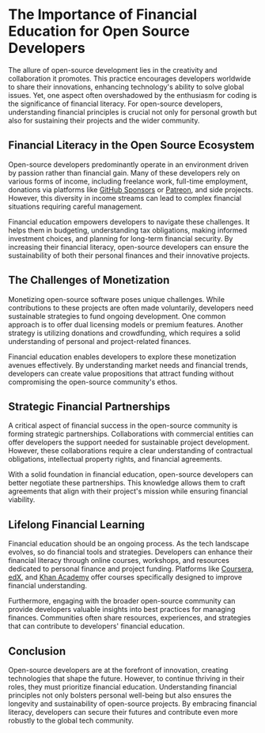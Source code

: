 # The Importance of Financial Education for Open Source Developers

The allure of open-source development lies in the creativity and collaboration it promotes. This practice encourages developers worldwide to share their innovations, enhancing technology's ability to solve global issues. Yet, one aspect often overshadowed by the enthusiasm for coding is the significance of financial literacy. For open-source developers, understanding financial principles is crucial not only for personal growth but also for sustaining their projects and the wider community.

## Financial Literacy in the Open Source Ecosystem

Open-source developers predominantly operate in an environment driven by passion rather than financial gain. Many of these developers rely on various forms of income, including freelance work, full-time employment, donations via platforms like [GitHub Sponsors](https://github.com/sponsors) or [Patreon](https://www.patreon.com/), and side projects. However, this diversity in income streams can lead to complex financial situations requiring careful management.

Financial education empowers developers to navigate these challenges. It helps them in budgeting, understanding tax obligations, making informed investment choices, and planning for long-term financial security. By increasing their financial literacy, open-source developers can ensure the sustainability of both their personal finances and their innovative projects.

## The Challenges of Monetization

Monetizing open-source software poses unique challenges. While contributions to these projects are often made voluntarily, developers need sustainable strategies to fund ongoing development. One common approach is to offer dual licensing models or premium features. Another strategy is utilizing donations and crowdfunding, which requires a solid understanding of personal and project-related finances.

Financial education enables developers to explore these monetization avenues effectively. By understanding market needs and financial trends, developers can create value propositions that attract funding without compromising the open-source community's ethos.

## Strategic Financial Partnerships

A critical aspect of financial success in the open-source community is forming strategic partnerships. Collaborations with commercial entities can offer developers the support needed for sustainable project development. However, these collaborations require a clear understanding of contractual obligations, intellectual property rights, and financial agreements.

With a solid foundation in financial education, open-source developers can better negotiate these partnerships. This knowledge allows them to craft agreements that align with their project's mission while ensuring financial viability.

## Lifelong Financial Learning

Financial education should be an ongoing process. As the tech landscape evolves, so do financial tools and strategies. Developers can enhance their financial literacy through online courses, workshops, and resources dedicated to personal finance and project funding. Platforms like [Coursera](https://www.coursera.org/), [edX](https://www.edx.org/), and [Khan Academy](https://www.khanacademy.org/) offer courses specifically designed to improve financial understanding.

Furthermore, engaging with the broader open-source community can provide developers valuable insights into best practices for managing finances. Communities often share resources, experiences, and strategies that can contribute to developers' financial education.

## Conclusion

Open-source developers are at the forefront of innovation, creating technologies that shape the future. However, to continue thriving in their roles, they must prioritize financial education. Understanding financial principles not only bolsters personal well-being but also ensures the longevity and sustainability of open-source projects. By embracing financial literacy, developers can secure their futures and contribute even more robustly to the global tech community.